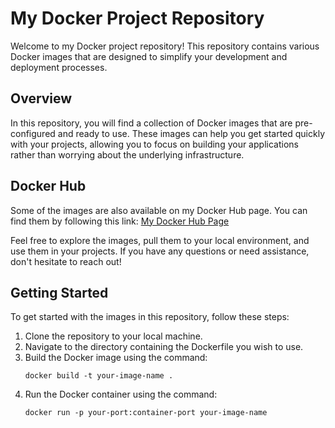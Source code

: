 # My Docker Project Repository

Welcome to my Docker project repository! This repository contains various Docker images that are designed to simplify your development and deployment processes. 

## Overview

In this repository, you will find a collection of Docker images that are pre-configured and ready to use. These images can help you get started quickly with your projects, allowing you to focus on building your applications rather than worrying about the underlying infrastructure.

## Docker Hub

Some of the images are also available on my Docker Hub page. You can find them by following this link: [My Docker Hub Page](https://hub.docker.com/dhruvmistry200)

Feel free to explore the images, pull them to your local environment, and use them in your projects. If you have any questions or need assistance, don't hesitate to reach out!

## Getting Started

To get started with the images in this repository, follow these steps:

1. Clone the repository to your local machine.
2. Navigate to the directory containing the Dockerfile you wish to use.
3. Build the Docker image using the command:
   ```
   docker build -t your-image-name .
   ```
4. Run the Docker container using the command:
   ```
   docker run -p your-port:container-port your-image-name
   ```